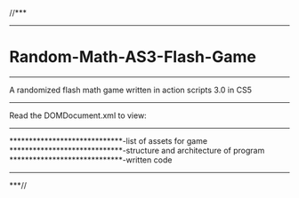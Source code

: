 //***
*****
# Random-Math-AS3-Flash-Game
*****
A randomized flash math game written in action scripts 3.0 in CS5
*****
Read the DOMDocument.xml to view:
*****
*****************************-list of assets for game
*****************************-structure and architecture of program
*****************************-written code
*****
***//

